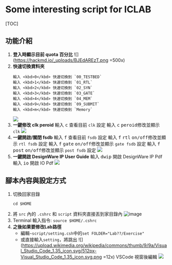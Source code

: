 # Some interesting script for ICLAB
[TOC]
## 功能介紹
1. **登入時顯示目前 quota 百分比**
    ![](https://hackmd.io/_uploads/BJEdAREzT.png =500x)
2. **快速切換資料夾**
    ```
    輸入 <kbd>0</kbd> 快速切換到 `00_TESTBED`
    輸入 <kbd>1</kbd> 快速切換到 `01_RTL`
    輸入 <kbd>2</kbd> 快速切換到 `02_SYN`
    輸入 <kbd>3</kbd> 快速切換到 `03_GATE`
    輸入 <kbd>4</kbd> 快速切換到 `04_MEM`
    輸入 <kbd>9</kbd> 快速切換到 `09_SUBMIT`
    輸入 <kbd>m</kbd> 快速切換到 `Memory`
    ```
    ![](https://hackmd.io/_uploads/rkrX1yBfa.gif)
3. **一鍵修改 clk peroid**
    輸入 <kbd>c</kbd> 查看目前 `clk` 設定
    輸入 <kbd>c</kbd> <kbd>peroid</kbd>修改並顯示 `clk`
    ![](https://hackmd.io/_uploads/H1bweyrGT.gif)
4. **一鍵開啟/關閉 fsdb**
    輸入 <kbd>f</kbd> 查看目前 `fsdb` 設定
    輸入 <kbd>f</kbd> <kbd>rtl</kbd> <kbd>on/off</kbd>修改並顯示 `rtl fsdb` 設定
    輸入 <kbd>f</kbd> <kbd>gate</kbd> <kbd>on/off</kbd>修改並顯示 `gate fsdb` 設定
    輸入 <kbd>f</kbd> <kbd>post</kbd> <kbd>on/off</kbd>修改並顯示 `post fsdb` 設定
    ![](https://hackmd.io/_uploads/SkwQzyHzT.gif)
5. **一鍵開啟 DesignWare IP User Guide**
    輸入 <kbd>dwip</kbd> 開啟 DesignWare IP Pdf
    輸入 <kbd>io</kbd> 開啟 IO Pdf
    ![](https://hackmd.io/_uploads/rJpx7krGa.gif)

## 腳本內容與設定方式
1. 切換回家目錄
    ```sh=
    cd $HOME
    ```
2. 將 `src` 內的 `.cshrc` 和 `script` 資料夾直接丟到家目錄內
    ![image](https://hackmd.io/_uploads/SkVb7sCnA.png)
3. Terminal 輸入指令: `source $HOME/.cshrc`
4. **之後如果要修改Lab路徑**
    * 編輯`~script/setting.csh`中的`set FOLDER="Lab??/Exercise"`
    * 或直接輸入`setting`，將跳出 ![](https://upload.wikimedia.org/wikipedia/commons/thumb/9/9a/Visual_Studio_Code_1.35_icon.svg/512px-Visual_Studio_Code_1.35_icon.svg.png =12x) VSCode 視窗後編輯
    ![](https://hackmd.io/_uploads/HJID4ErMa.png)

